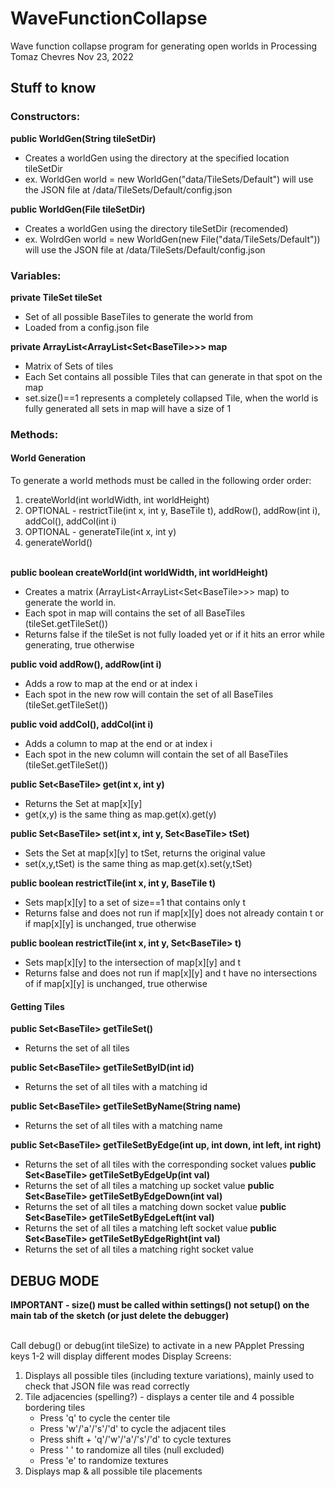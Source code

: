 # WaveFunctionCollapse
Wave function collapse program for generating open worlds in Processing
Tomaz Chevres
Nov 23, 2022


## Stuff to know
### Constructors:
**public WorldGen(String tileSetDir)**
- Creates a worldGen using the directory at the specified location tileSetDir
- ex. WorldGen world = new WorldGen("data/TileSets/Default") will use the JSON file at /data/TileSets/Default/config.json

**public WorldGen(File tileSetDir)**
- Creates a worldGen using the directory tileSetDir (recomended)
- ex. WolrdGen world = new WorldGen(new File("data/TileSets/Default")) will use the JSON file at /data/TileSets/Default/config.json


### Variables:
**private TileSet tileSet**
- Set of all possible BaseTiles to generate the world from
- Loaded from a config.json file

**private ArrayList\<ArrayList\<Set\<BaseTile\>\>\> map**
- Matrix of Sets of tiles
- Each Set contains all possible Tiles that can generate in that spot on the map
- set.size()==1 represents a completely collapsed Tile, when the world is fully generated all sets in map will have a size of 1


### Methods:
#### World Generation
To generate a world methods must be called in the following order order:
1. createWorld(int worldWidth, int worldHeight)
2. OPTIONAL - restrictTile(int x, int y, BaseTile t), addRow(), addRow(int i), addCol(), addCol(int i)
3. OPTIONAL - generateTile(int x, int y)
4. generateWorld()

<br>**public boolean createWorld(int worldWidth, int worldHeight)**
- Creates a matrix (ArrayList\<ArrayList\<Set\<BaseTile\>\>\> map) to generate the world in.
- Each spot in map will contains the set of all BaseTiles (tileSet.getTileSet())
- Returns false if the tileSet is not fully loaded yet or if it hits an error while generating, true otherwise

**public void addRow(), addRow(int i)**
- Adds a row to map at the end or at index i
- Each spot in the new row will contain the set of all BaseTiles (tileSet.getTileSet())

**public void addCol(), addCol(int i)**
- Adds a column to map at the end or at index i
- Each spot in the new column will contain the set of all BaseTiles (tileSet.getTileSet())

**public Set\<BaseTile\> get(int x, int y)**
- Returns the Set at map[x][y]
- get(x,y) is the same thing as map.get(x).get(y)

**public Set\<BaseTile\> set(int x, int y, Set\<BaseTile\> tSet)**
- Sets the Set at map[x][y] to tSet, returns the original value
- set(x,y,tSet) is the same thing as map.get(x).set(y,tSet)

**public boolean restrictTile(int x, int y, BaseTile t)**
- Sets map[x][y] to a set of size==1 that contains only t
- Returns false and does not run if map[x][y] does not already contain t or if map[x][y] is unchanged, true otherwise

**public boolean restrictTile(int x, int y, Set\<BaseTile\> t)**
- Sets map[x][y] to the intersection of map[x][y] and t
- Returns false and does not run if map[x][y] and t have no intersections of if map[x][y] is unchanged, true otherwise

#### Getting Tiles
**public Set\<BaseTile\> getTileSet()**
- Returns the set of all tiles

**public Set\<BaseTile\> getTileSetByID(int id)**
- Returns the set of all tiles with a matching id

**public Set\<BaseTile\> getTileSetByName(String name)**
- Returns the set of all tiles with a matching name

**public Set\<BaseTile\> getTileSetByEdge(int up, int down, int left, int right)**
- Returns the set of all tiles with the corresponding socket values
**public Set\<BaseTile\> getTileSetByEdgeUp(int val)**
- Returns the set of all tiles a matching up socket value
**public Set\<BaseTile\> getTileSetByEdgeDown(int val)**
- Returns the set of all tiles a matching down socket value
**public Set\<BaseTile\> getTileSetByEdgeLeft(int val)**
- Returns the set of all tiles a matching left socket value
**public Set\<BaseTile\> getTileSetByEdgeRight(int val)**
- Returns the set of all tiles a matching right socket value

## DEBUG MODE
**IMPORTANT - size() must be called within settings() not setup() on the main tab of the sketch (or just delete the debugger)**

<br>Call debug() or debug(int tileSize) to activate in a new PApplet
Pressing keys 1-2 will display different modes
Display Screens:
1. Displays all possible tiles (including texture variations), mainly used to check that JSON file was read correctly
2. Tile adjacencies (spelling?) - displays a center tile and 4 possible bordering tiles
   - Press 'q' to cycle the center tile
   - Press 'w'/'a'/'s'/'d' to cycle the adjacent tiles
   - Press shift + 'q'/'w'/'a'/'s'/'d' to cycle textures
   - Press ' ' to randomize all tiles (null excluded)
   - Press 'e' to randomize textures
3. Displays map & all possible tile placements